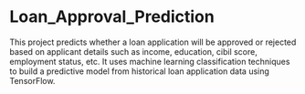 # Loan_Approval_Prediction
This project predicts whether a loan application will be approved or rejected based on applicant details such as income, education, cibil score, employment status, etc. It uses machine learning classification techniques to build a predictive model from historical loan application data using TensorFlow.
